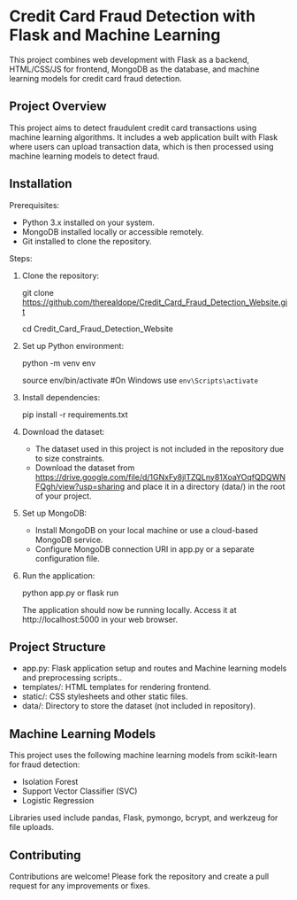 Credit Card Fraud Detection with Flask and Machine Learning
===========================================================

This project combines web development with Flask as a backend, HTML/CSS/JS for frontend, MongoDB as the database, and machine learning models for credit card fraud detection.

Project Overview
----------------

This project aims to detect fraudulent credit card transactions using machine learning algorithms. It includes a web application built with Flask where users can upload transaction data, which is then processed using machine learning models to detect fraud.

Installation
------------

Prerequisites:
- Python 3.x installed on your system.
- MongoDB installed locally or accessible remotely.
- Git installed to clone the repository.

Steps:
1. Clone the repository:

   git clone https://github.com/therealdope/Credit_Card_Fraud_Detection_Website.git
   
   cd Credit_Card_Fraud_Detection_Website

3. Set up Python environment:

   python -m venv env
   
   source env/bin/activate   #On Windows use `env\Scripts\activate`

5. Install dependencies:

   pip install -r requirements.txt

6. Download the dataset:

   - The dataset used in this project is not included in the repository due to size constraints.
   - Download the dataset from https://drive.google.com/file/d/1GNxFy8jlTZQLny81XoaYOqfQDQWNFQgh/view?usp=sharing and place it in a directory (data/) in the root of your project.

7. Set up MongoDB:

   - Install MongoDB on your local machine or use a cloud-based MongoDB service.
   - Configure MongoDB connection URI in app.py or a separate configuration file.

8. Run the application:

   python app.py or flask run

   The application should now be running locally. Access it at http://localhost:5000 in your web browser.

Project Structure
-----------------

- app.py: Flask application setup and routes and Machine learning models and preprocessing scripts..
- templates/: HTML templates for rendering frontend.
- static/: CSS stylesheets and other static files.
- data/: Directory to store the dataset (not included in repository).

Machine Learning Models
-----------------------

This project uses the following machine learning models from scikit-learn for fraud detection:

- Isolation Forest
- Support Vector Classifier (SVC)
- Logistic Regression

Libraries used include pandas, Flask, pymongo, bcrypt, and werkzeug for file uploads.

Contributing
------------

Contributions are welcome! Please fork the repository and create a pull request for any improvements or fixes.

